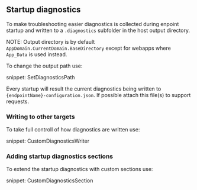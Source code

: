 ## Startup diagnostics

To make troubleshooting easier diagnostics is collected during enpoint startup and written to a `.diagnostics` subfolder in the host output directory.

NOTE: Output directory is by default `AppDomain.CurrentDomain.BaseDirectory` except for webapps where `App_Data` is used instead.

To change the output path use:

snippet: SetDiagnosticsPath

Every startup will result the current diagnostics being written to `{endpointName}-configuration.json`. If possible attach this file(s) to support requests.

### Writing to other targets

To take full controll of how diagnostics are written use:

snippet: CustomDiagnosticsWriter

### Adding startup diagnostics sections

To extend the startup diagnostics with custom sections use:

snippet: CustomDiagnosticsSection

 